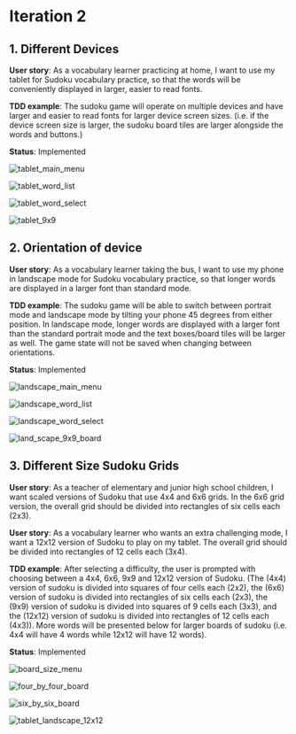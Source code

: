 # Iteration 2

## 1. Different Devices

**User story**: As a vocabulary learner practicing at home, I want to use my tablet for Sudoku vocabulary practice, so that the words will be conveniently displayed in larger, easier to read fonts. 

**TDD example**: The sudoku game will operate on multiple devices and have larger and easier to read fonts for larger device screen sizes. (i.e. if the device screen size is larger, the sudoku board tiles are larger alongside the words and buttons.)

**Status**: Implemented

![tablet_main_menu](img/tablet_main_menu.png)

![tablet_word_list](img/tablet_word_list.png)

![tablet_word_select](img/tablet_word_select.png)

![tablet_9x9](img/tablet_9x9.png)

## 2. Orientation of device

**User story**: As a vocabulary learner taking the bus, I want to use my phone in landscape mode for Sudoku vocabulary practice, so that longer words are displayed in a larger font than standard mode.

**TDD example**: The sudoku game will be able to switch between portrait mode and landscape mode by tilting your phone 45 degrees from either position. In landscape mode, longer words are displayed with a larger font than the standard portrait mode and the text boxes/board tiles will be larger as well. The game state will not be saved when changing between orientations.

**Status**: Implemented

![landscape_main_menu](img/landscape_main_menu.png)

![landscape_word_list](img/landscape_word_list.png)

![landscape_word_select](img/landscape_word_select.png)

![land_scape_9x9_board](img/land_scape_9x9_board.png)

## 3. Different Size Sudoku Grids

**User story**: As a teacher of elementary and junior high school children, I want scaled versions of Sudoku that use 4x4 and 6x6 grids. In the 6x6 grid version, the overall grid should be divided into rectangles of six cells each (2x3).

**User story**: As a vocabulary learner who wants an extra challenging mode, I want a 12x12 version of Sudoku to play on my tablet. The overall grid should be divided into rectangles of 12 cells each (3x4).

**TDD example**: After selecting a difficulty, the user is prompted with choosing between a 4x4, 6x6, 9x9 and 12x12 version of Sudoku. (The (4x4) version of sudoku is divided into squares of four cells each (2x2), the (6x6) version of sudoku is divided into rectangles of six cells each (2x3), the (9x9) version of sudoku is divided into squares of 9 cells each (3x3), and the (12x12) version of sudoku is divided into rectangles of 12 cells each (4x3)). More words will be presented below for larger boards of sudoku (i.e. 4x4 will have 4 words while 12x12 will have 12 words).

**Status**: Implemented

![board_size_menu](img/board_size_menu.png)

![four_by_four_board](img/four_by_four_board.png)

![six_by_six_board](img/six_by_six_board.png)

![tablet_landscape_12x12](img/tablet_landscape_12x12.png)